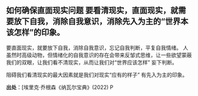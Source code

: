 ## 如何确保直面现实问题 要看清现实，直面现实，就需要放下自我，消除自我意识，消除先入为主的“世界本该怎样”的印象。

要直面现实，就要放下自我，消除自我意识，忘记自我判断，平复自我情绪。
人虽然时高级动物，但情绪化的自我意识的存在会带来反邹式思维，让一些欲望蒙蔽我们的双眼，让我们看不清现实，从而让我们对“世界应该怎样” 妄下判断。

阻碍我们看清现实的最大因素就是我们对现实“应有的样子” 有先入为主的印象。

**出处**：[埃里克·乔根森《纳瓦尔宝典》(2022) P
